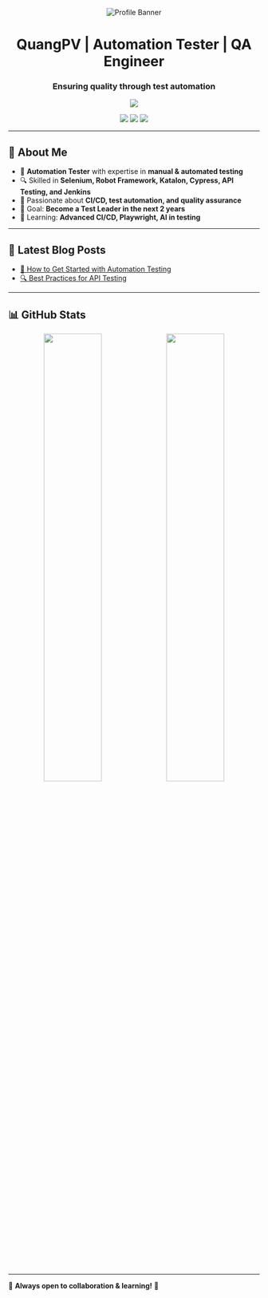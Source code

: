 <!-- Banner Section -->
<p align="center">
  <img src="YOUR_BANNER_IMAGE_URL" alt="Profile Banner">
</p>

<h1 align="center">QuangPV | Automation Tester | QA Engineer</h1>
<h3 align="center">Ensuring quality through test automation</h3>

<!-- Tech Stack -->
<p align="center">
  <img src="https://skillicons.dev/icons?i=java,python,selenium,robotframework,katalon,cypress,jenkins,git,postman,jira,mysql,gherkin" />
</p>

<!-- Contact Info -->
<p align="center">
  <a href="https://linkedin.com/in/phanvanquang05032000"><img src="https://img.shields.io/badge/LinkedIn-0A66C2?style=for-the-badge&logo=linkedin&logoColor=white"></a>
  <a href="mailto:phanvanquang0503@gmail.com"><img src="https://img.shields.io/badge/Email-D14836?style=for-the-badge&logo=gmail&logoColor=white"></a>
  <a href="https://github.com/phanvanquang0503"><img src="https://img.shields.io/badge/GitHub-181717?style=for-the-badge&logo=github&logoColor=white"></a>
</p>

---

## 📌 About Me  
- 💼 **Automation Tester** with expertise in **manual & automated testing**  
- 🔍 Skilled in **Selenium, Robot Framework, Katalon, Cypress, API Testing, and Jenkins**  
- 🚀 Passionate about **CI/CD, test automation, and quality assurance**  
- 🎯 Goal: **Become a Test Leader in the next 2 years**  
- 📖 Learning: **Advanced CI/CD, Playwright, AI in testing**  

---

## 📖 Latest Blog Posts  
- [📌 How to Get Started with Automation Testing](#)  
- [🔍 Best Practices for API Testing](#)  

---

## 📊 GitHub Stats  
<p align="center">
  <img width="48%" src="https://github-readme-stats.vercel.app/api?username=phanvanquang0503&show_icons=true&theme=radical" />
  <img width="48%" src="https://github-readme-streak-stats.herokuapp.com/?user=phanvanquang0503&theme=radical" />
</p>

---

🎯 **Always open to collaboration & learning!** 🚀  


<!---
PQQUANG/PQQUANG is a ✨ special ✨ repository because its `README.md` (this file) appears on your GitHub profile.
You can click the Preview link to take a look at your changes.
--->
